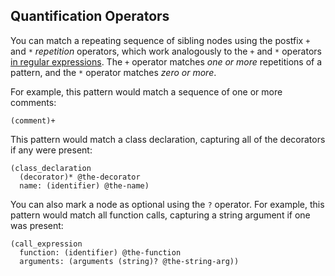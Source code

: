 ## Quantification Operators

You can match a repeating sequence of sibling nodes using the postfix `+` and
`*` _repetition_ operators, which work analogously to the `+` and `*` operators
[in regular expressions][regex]. The `+` operator matches _one or more_
repetitions of a pattern, and the `*` operator matches _zero or more_.

For example, this pattern would match a sequence of one or more comments:

```query
(comment)+
```

This pattern would match a class declaration, capturing all of the decorators if
any were present:

```query
(class_declaration
  (decorator)* @the-decorator
  name: (identifier) @the-name)
```

You can also mark a node as optional using the `?` operator. For example, this
pattern would match all function calls, capturing a string argument if one was
present:

```query
(call_expression
  function: (identifier) @the-function
  arguments: (arguments (string)? @the-string-arg))
```

[regex]: https://en.wikipedia.org/wiki/Regular_expression#Basic_concepts
